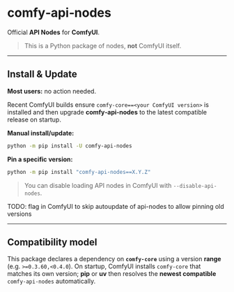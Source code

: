 # comfy‑api‑nodes

Official **API Nodes** for **ComfyUI**.

> This is a Python package of nodes, **not** ComfyUI itself.

---

## Install & Update

**Most users:** no action needed. 

Recent ComfyUI builds ensure `comfy-core==<your ComfyUI version>` is installed and then upgrade **comfy‑api‑nodes** to the latest compatible release on startup.

**Manual install/update:**

```bash
python -m pip install -U comfy-api-nodes
```

**Pin a specific version:**

```bash
python -m pip install "comfy-api-nodes==X.Y.Z"
```

> You can disable loading API nodes in ComfyUI with `--disable-api-nodes`.

TODO: flag in ComfyUI to skip autoupdate of api-nodes to allow pinning old versions

---

## Compatibility model

This package declares a dependency on **`comfy-core`** using a version **range** (e.g. `>=0.3.60,<0.4.0`).
On startup, ComfyUI installs `comfy-core` that matches its own version; **pip** or **uv** then resolves the **newest compatible** `comfy‑api‑nodes` automatically.
